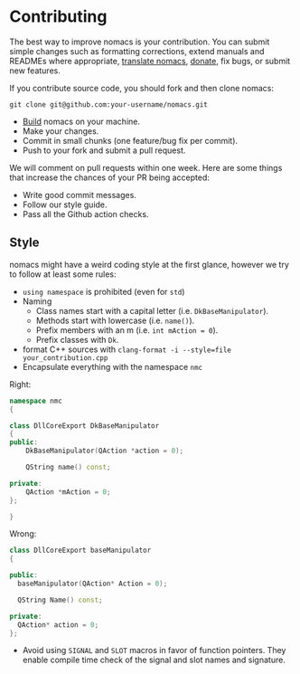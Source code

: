 # Contributing

The best way to improve nomacs is your contribution. You can submit simple changes such as formatting corrections, extend manuals and READMEs where appropriate, [translate nomacs](https://crowdin.com/project/nomacs), [donate](https://www.paypal.com/donate/?token=QVR8WZJpxnlbuYpoUfeKzpwW0tdiMFZaNLDVOaCFhFi9P97Jklz2jvs8iqGyXAMYz0755G&country.x=US&locale.x=en_US), fix bugs, or submit new features.

If you contribute source code, you should fork and then clone nomacs:

```git
git clone git@github.com:your-username/nomacs.git
```

- [Build](README.md) nomacs on your machine.
- Make your changes.
- Commit in small chunks (one feature/bug fix per commit).
- Push to your fork and submit a pull request.

We will comment on pull requests within one week. Here are some things that increase the chances of your PR being accepted:

- Write good commit messages.
- Follow our style guide.
- Pass all the Github action checks.

## Style

nomacs might have a weird coding style at the first glance, however we try to follow at least some rules:

- `using namespace` is prohibited (even for `std`)
- Naming
  - Class names start with a capital letter (i.e. `DkBaseManipulator`).
  - Methods start with lowercase (i.e. `name()`).
  - Prefix members with an m (i.e. `int mAction = 0`).
  - Prefix classes with `Dk`.
- format C++ sources with `clang-format -i --style=file your_contribution.cpp`
- Encapsulate everything with the namespace `nmc`

Right:

```cpp
namespace nmc
{

class DllCoreExport DkBaseManipulator
{
public:
    DkBaseManipulator(QAction *action = 0);

    QString name() const;

private:
    QAction *mAction = 0;
};

}
```

Wrong:

```cpp
class DllCoreExport baseManipulator
{

public:
  baseManipulator(QAction* Action = 0);

  QString Name() const;

private:
  QAction* action = 0;
};
```

- Avoid using `SIGNAL` and `SLOT` macros in favor of function pointers.
  They enable compile time check of the signal and slot names and signature.
